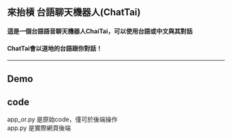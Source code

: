 ## 來抬槓 台語聊天機器人(ChatTai)
#### 這是一個台語語音聊天機器人ChaiTai，可以使用台語或中文與其對話  
#### ChatTai會以道地的台語跟你對話！
---
## Demo

## code
app_or.py 是原始code，僅可於後端操作  
app.py 是實際網頁後端
